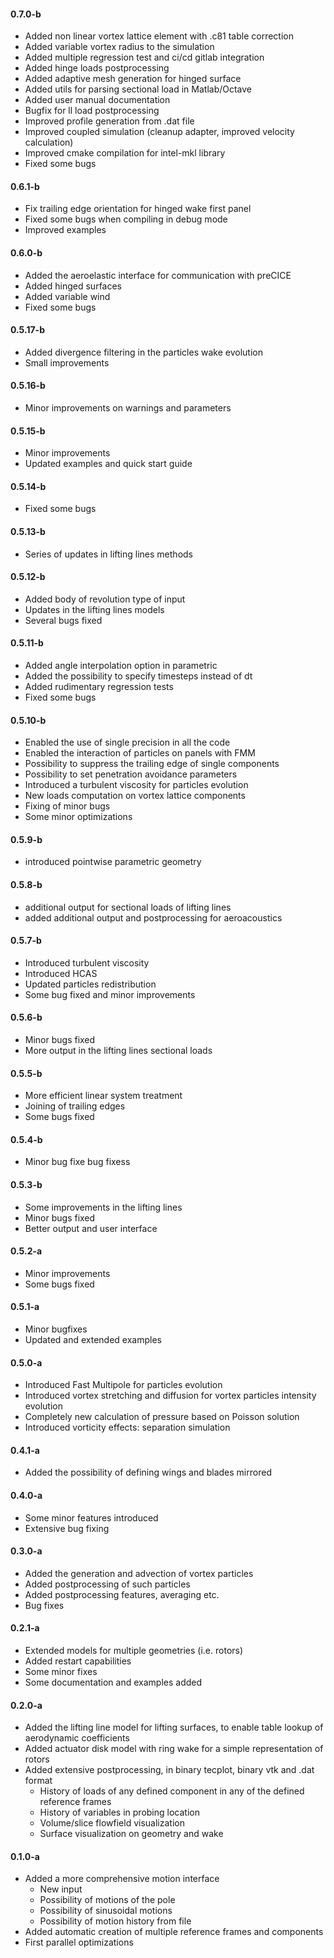 #### 0.7.0-b

- Added non linear vortex lattice element with .c81 table correction
- Added variable vortex radius to the simulation
- Added multiple regression test and ci/cd gitlab integration
- Added hinge loads postprocessing
- Added adaptive mesh generation for hinged surface  
- Added utils for parsing sectional load in Matlab/Octave
- Added user manual documentation
- Bugfix for ll load postprocessing
- Improved profile generation from .dat file
- Improved coupled simulation (cleanup adapter, improved velocity calculation)
- Improved cmake compilation for intel-mkl library
- Fixed some bugs

#### 0.6.1-b

- Fix trailing edge orientation for hinged wake first panel
- Fixed some bugs when compiling in debug mode
- Improved examples

#### 0.6.0-b

- Added the aeroelastic interface for communication with preCICE
- Added hinged surfaces
- Added variable wind
- Fixed some bugs

#### 0.5.17-b

- Added divergence filtering in the particles wake evolution
- Small improvements

#### 0.5.16-b

- Minor improvements on warnings and parameters

#### 0.5.15-b

- Minor improvements
- Updated examples and quick start guide

#### 0.5.14-b

- Fixed some bugs

#### 0.5.13-b

- Series of updates in lifting lines methods

#### 0.5.12-b

- Added body of revolution type of input
- Updates in the lifting lines models
- Several bugs fixed

#### 0.5.11-b

- Added angle interpolation option in parametric
- Added the possibility to specify timesteps instead of dt
- Added rudimentary regression tests
- Fixed some bugs

#### 0.5.10-b

- Enabled the use of single precision in all the code
- Enabled the interaction of particles on panels with FMM
- Possibility to suppress the trailing edge of single components
- Possibility to set penetration avoidance parameters
- Introduced a turbulent viscosity for particles evolution
- New loads computation on vortex lattice components
- Fixing of minor bugs
- Some minor optimizations

#### 0.5.9-b

- introduced pointwise parametric geometry 

#### 0.5.8-b

- additional output for sectional loads of lifting lines
- added additional output and postprocessing for aeroacoustics

#### 0.5.7-b

- Introduced turbulent viscosity
- Introduced HCAS
- Updated particles redistribution
- Some bug fixed and minor improvements

#### 0.5.6-b

- Minor bugs fixed
- More output in the lifting lines sectional loads

#### 0.5.5-b

- More efficient linear system treatment
- Joining of trailing edges
- Some bugs fixed

#### 0.5.4-b

- Minor bug fixe bug fixess 

#### 0.5.3-b

- Some improvements in the lifting lines
- Minor bugs fixed
- Better output and user interface

#### 0.5.2-a

- Minor improvements
- Some bugs fixed


#### 0.5.1-a

- Minor bugfixes
- Updated and extended examples

#### 0.5.0-a

- Introduced Fast Multipole for particles evolution
- Introduced vortex stretching and diffusion for vortex particles intensity evolution
- Completely new calculation of pressure based on Poisson solution
- Introduced vorticity effects: separation simulation

#### 0.4.1-a

- Added the possibility of defining wings and blades mirrored

#### 0.4.0-a

- Some minor features introduced
- Extensive bug fixing

#### 0.3.0-a

- Added the generation and advection of vortex particles
- Added postprocessing of such particles
- Added postprocessing features, averaging etc.
- Bug fixes

#### 0.2.1-a

- Extended models for multiple geometries (i.e. rotors)
- Added restart capabilities
- Some minor fixes
- Some documentation and examples added

#### 0.2.0-a

- Added the lifting line model for lifting surfaces, to enable table lookup of aerodynamic coefficients
- Added actuator disk model with ring wake for a simple representation of rotors
- Added extensive postprocessing, in binary tecplot, binary vtk and .dat format
  - History of loads of any defined component in any of the defined reference frames
  - History of variables in probing location
  - Volume/slice flowfield visualization
  - Surface visualization on geometry and wake


#### 0.1.0-a

- Added a more comprehensive motion interface
  - New input
  - Possibility of motions of the pole
  - Possibility of sinusoidal motions
  - Possibility of motion history from file
- Added automatic creation of multiple reference frames and components
- First parallel optimizations
